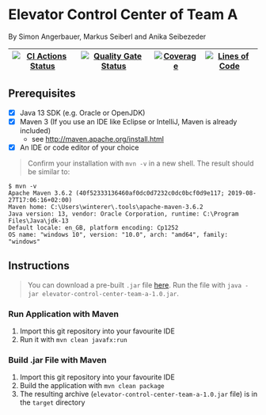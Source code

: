 # Elevator Control Center of Team A
By Simon Angerbauer, Markus Seiberl and Anika Seibezeder

| [![CI Actions Status](https://github.com/fhhagenberg-sqe-mcm-ws20/elevator-control-center-team-a/workflows/CI/badge.svg)](https://github.com/fhhagenberg-sqe-mcm-ws20/elevator-control-center-team-a/actions) | [![Quality Gate Status](https://sonarcloud.io/api/project_badges/measure?project=fhhagenberg-sqe-mcm-ws20_elevator-control-center-team-a&metric=alert_status)](https://sonarcloud.io/dashboard?id=fhhagenberg-sqe-mcm-ws20_elevator-control-center-team-a) | [![Coverage](https://sonarcloud.io/api/project_badges/measure?project=fhhagenberg-sqe-mcm-ws20_elevator-control-center-team-a&metric=coverage)](https://sonarcloud.io/dashboard?id=fhhagenberg-sqe-mcm-ws20_elevator-control-center-team-a) | [![Lines of Code](https://sonarcloud.io/api/project_badges/measure?project=fhhagenberg-sqe-mcm-ws20_elevator-control-center-team-a&metric=ncloc)](https://sonarcloud.io/dashboard?id=fhhagenberg-sqe-mcm-ws20_elevator-control-center-team-a) |
|---------------------------------------------------------------------------------------------------------------------------------------------------------------------------------------------------------------|------------------------------------------------------------------------------------------------------------------------------------------------------------------------------------------------------------------------------------------------------------|---------------------------------------------------------------------------------------------------------------------------------------------------------------------------------------------------------------------------------------------|-----------------------------------------------------------------------------------------------------------------------------------------------------------------------------------------------------------------------------------------------|

## Prerequisites
- [x] Java 13 SDK (e.g. Oracle or OpenJDK)
- [x] Maven 3 (If you use an IDE like Eclipse or IntelliJ, Maven is already included)
	- see http://maven.apache.org/install.html
- [x] An IDE or code editor of your choice

> Confirm your installation with `mvn -v` in a new shell. The result should be similar to:

```
$ mvn -v
Apache Maven 3.6.2 (40f52333136460af0dc0d7232c0dc0bcf0d9e117; 2019-08-27T17:06:16+02:00)
Maven home: C:\Users\winterer\.tools\apache-maven-3.6.2
Java version: 13, vendor: Oracle Corporation, runtime: C:\Program Files\Java\jdk-13
Default locale: en_GB, platform encoding: Cp1252
OS name: "windows 10", version: "10.0", arch: "amd64", family: "windows"
```

## Instructions
> You can download a pre-built `.jar` file [here](https://github.com/fhhagenberg-sqe-mcm-ws20/elevator-control-center-team-a/releases/latest/download/elevator-control-center-team-a-1.0.jar). Run the file with `java -jar elevator-control-center-team-a-1.0.jar`.  

### Run Application with Maven
1. Import this git repository into your favourite IDE
2. Run it with `mvn clean javafx:run`

### Build .jar File with Maven
1. Import this git repository into your favourite IDE
2. Build the application with `mvn clean package`
3. The resulting archive (`elevator-control-center-team-a-1.0.jar` file) is in the `target` directory
